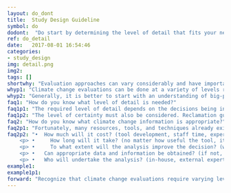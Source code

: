 ```yaml
---
layout: do_dont
title:  Study Design Guideline
symbol: do
dodont:  "Do start by determining the level of detail that fits your need and resources"
ref: do_detail 
date:   2017-08-01 16:54:46
categories:
- study_design
img: detail.png
img2: 
tags: []
shortwhy: "Evaluation approaches can vary considerably and have important tradeoffs."
whyp1: "Climate change evaluations can be done at a variety of levels ranging from qualitative regional descriptions of temperature and precipitation changes as in the IPCC reports (e.g., 2014b) and US National Climate Assessments (e.g., Walsh et al. 2014) to quantitative daily scenarios of streamflow at a specific gage location (e.g., Vano et al. 2010a,b). It is, therefore, important to first understand what information is needed to answer the climate change questions posed, what is possible, and the tradeoffs between the required effort and detail.  It may also be important to balance investments across various aspects of a study, for instance, considering system vulnerability to both climate and non-climate risk factors."  
whyp2: "Generally, it is better to start with an understanding of big-picture changes and then decide what details are needed to help inform decisions, so they can be explored most effectively (Willows and Connell 2003; Brekke et al. 2009). Region-based inquiries and qualitative analysis are usually relatively simple and cost-effective (Reclamation 2014a) and can be a good starting point even if more involved analysis is desired. Willows and Connell (2003) describes this as a tiered approach - by first studying the problem in a broad, holistic way, risks can be characterized qualitatively and then prioritized, which allows the most significant risks to be assessed first."
faq1: "How do you know what level of detail is needed?"
faq1p1: "The required level of detail depends on the decisions being informed (see section 4.4 for more on decision criteria). Climate change information has a wide range of applications in water resource planning, for example the information can be used to modify system operations, to make decisions on new or improved infrastructure, to establish long-term planning objectives, and to plan river restoration (Reclamation 2014a). In all decisions, identifying the minimum level of information required to alter a decision can help. For example, some decisions can be made by just knowing a direction of change (e.g., summer temperature increases). Other decisions require a better understanding of the magnitude of change for one or more variables.  Still others require an investigation of relative differences (e.g., identifying stream reaches more vulnerable to temperature increases for endangered species protection (Mantua et al. 2010; Isaak et al. 2015))."
faq1p2: "The level of certainty must also be considered. Reclamation guidance (2014a) recommends considering both relevance and certainty when determining the appropriate level of climate change analysis. The report suggests that climate change information should be: (1) included if changes are well supported and relevant, (2) explored through sensitivity analysis if changes are highly uncertain, but still relevant, and (3) excluded if changes are irrelevant or too uncertain.  If too uncertain, one should consider more carefully the costs and risks involved and consider planning for more severe scenarios or other contingency-based planning (e.g., Observational Method example above)."
faq2: "How do you know what climate change information is appropriate?"
faq2p1: "Fortunately, many resources, tools, and techniques already exist (suggestions in section 4.3).  The questions below, included in the UK Climate Impacts Programme’s report Climate adaptation: Risk, uncertainty and decision-making (Willows and Connell 2003), can be used to help evaluate appropriate tools or techniques for specific situations:"
faq2p2: "•	How much will it cost? (tool development, staff time, expert assistance)
    <p>	•     How long will it take? (no matter how useful the tool, it is of little use if it cannot make the decision deadline) </p>	
    <p> •     To what extent will the analysis improve the decision? (what information is required to make a different decision) </p>
    <p> •	Can appropriate data and information be obtained? (if not, reconsider costs and timeline) </p>
    <p> •	Who will undertake the analysis? (in-house, external expert) </p>" 
example1:
example1p1:
forward: "Recognize that climate change evaluations require varying levels of detail.  When starting, a qualitative understanding of change is useful (big-picture, regional changes), and will help bound more quantitative, detailed analysis which may be required depending on the decisions the information is informing."
---
```

